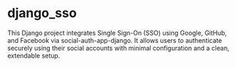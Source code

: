 # django_sso
This Django project integrates Single Sign-On (SSO) using Google, GitHub, and Facebook via social-auth-app-django. It allows users to authenticate securely using their social accounts with minimal configuration and a clean, extendable setup.
